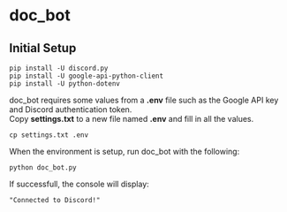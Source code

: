 # doc_bot

## Initial Setup
    pip install -U discord.py
    pip install -U google-api-python-client
    pip install -U python-dotenv

doc_bot requires some values from a **.env** file such as the Google API key and Discord authentication token.  
Copy **settings.txt** to a new file named **.env** and fill in all the values.

    cp settings.txt .env
    

When the environment is setup, run doc_bot with the following:

    python doc_bot.py

If successfull, the console will display:

    "Connected to Discord!"